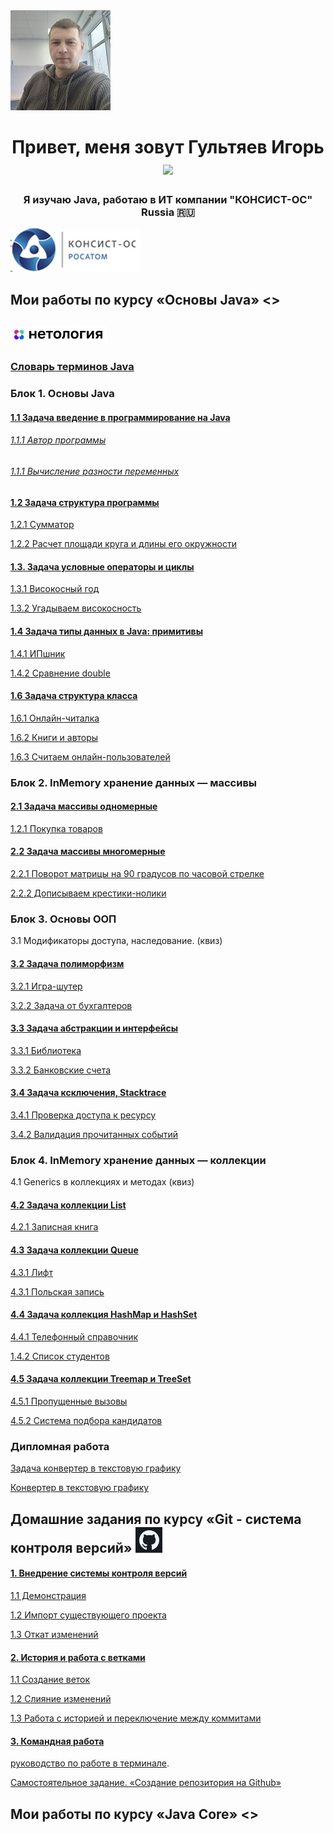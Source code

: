 
<img src="./img/photo.jpg" alt="альтернативный текст">


<h1 align="center">Привет, меня зовут Гультяев Игорь</a> 
<img src="https://github.com/blackcater/blackcater/raw/main/images/Hi.gif" height="32"/></h1>
<h3 align="center">Я изучаю Java, работаю в ИТ компании "КОНСИСТ-ОС" Russia 🇷🇺</h3> <img src="./img/лого.jpg" alt="Консист">


## Мои работы по курсу «Основы Java» <>
## <img src="./img/netology.jpg" alt="Нетология">
### [Словарь терминов Java](https://github.com/netology-code/java-homeworks/blob/master/java_glossary.md)

### Блок 1. Основы Java


#### [1.1 	Задача введение в программирование на Java](https://github.com/IgorGultyaev/java-homeworks/tree/master/introduction)

###### [1.1.1 Автор программы](https://replit.com/@IgorGul1/NetologyJavaTasks11#Main.java)  
###### [1.1.1 Вычисление разности переменных](https://replit.com/@IgorGul1/NetologyJavaTasks12#Main.java)



#### [1.2	Задача структура программы](https://github.com/IgorGultyaev/java-homeworks/tree/master/program-structure)

[		1.2.1 Сумматор](https://replit.com/@IgorGul1/NetologyJavaTasks21#Main.java)

[		1.2.2 Расчет площади круга и длины его окружности](https://replit.com/@IgorGul1/NetologyJavaTasks22#Main.java)



#### [1.3.   Задача условные операторы и циклы](https://github.com/IgorGultyaev/java-homeworks/tree/master/conditional-statements-cycles)

[		1.3.1 Високосный год](https://replit.com/@IgorGul1/NetologyJavaTasks131#Main.java)

[		1.3.2 Угадываем високосность](https://replit.com/@IgorGul1/NetologyJavaTasks132)



#### [1.4	Задача типы данных в Java: примитивы](https://github.com/IgorGultyaev/java-homeworks/tree/master/primitive-types)

[		1.4.1 ИПшник](https://replit.com/@IgorGul1/NrtologyJavaTasks141#Main.java)

[		1.4.2 Сравнение double](https://replit.com/@IgorGul1/NrtologyJavaTasks142)


#### [1.6	Задача структура класса](https://github.com/IgorGultyaev/java-homeworks/tree/master/class-structure)

[		1.6.1 Онлайн-читалка](https://replit.com/@IgorGul1/main161#Main.java)

[		1.6.2 Книги и авторы](https://replit.com/@IgorGul1/main162#Main.java)

[		1.6.3 Считаем онлайн-пользователей](https://replit.com/@IgorGul1/main163#Main.java)



### Блок 2. InMemory хранение данных — массивы

#### [2.1	Задача массивы одномерные](https://github.com/IgorGultyaev/java-homeworks/tree/master/one-dimensional-array)

[		1.2.1 Покупка товаров](https://replit.com/@IgorGul1/NetologyJavaTasks211)


#### [2.2	Задача массивы многомерные](https://github.com/IgorGultyaev/java-homeworks/tree/master/multidimensional-array)

[		2.2.1 Поворот матрицы на 90 градусов по часовой стрелке](https://github.com/IgorGultyaev/netologyTasks-2-2-1)

[		2.2.2 Дописываем крестики-нолики](https://github.com/IgorGultyaev/netologyTasks-2-2-2)


### Блок 3. Основы ООП

3.1	Модификаторы доступа, наследование. (квиз)	

#### [3.2	Задача полиморфизм](https://github.com/IgorGultyaev/java-homeworks/tree/master/polymorphism)

[		3.2.1 Игра-шутер](https://github.com/IgorGultyaev/polymorphisn-weapons)

[		3.2.2 Задача от бухгалтеров](https://github.com/IgorGultyaev/polymorphism-netology-3-2-2)


#### [3.3	Задача абстракции и интерфейсы](https://github.com/IgorGultyaev/java-homeworks/tree/master/abstractions-interfaces)

[		3.3.1 Библиотека](https://github.com/IgorGultyaev/Library)

[		3.3.2 Банковские счета](https://github.com/IgorGultyaev/BankAccounts)


#### [3.4	Задача ксключения, Stacktrace](https://github.com/IgorGultyaev/java-homeworks/tree/master/exceptions)

[		3.4.1 Проверка доступа к ресурсу](https://github.com/IgorGultyaev/CheckingAccess)

[		3.4.2 Валидация прочитанных событий](https://github.com/IgorGultyaev/EventValidation)


### Блок 4. InMemory хранение данных — коллекции

4.1 Generics в коллекциях и методах (квиз)

#### [4.2	Задача коллекции List](https://github.com/IgorGultyaev/java-homeworks/tree/master/list)

[		4.2.1 Записная книга](https://github.com/IgorGultyaev/Notebook)


#### [4.3	Задача коллекции Queue](https://github.com/IgorGultyaev/java-homeworks/tree/5.1/queue)

[		4.3.1 Лифт](https://github.com/IgorGultyaev/Elevator)

[		4.3.1 Польская запись](https://github.com/IgorGultyaev/PolishNotation)


#### [4.4	Задача коллекция HashMap и HashSet](https://github.com/IgorGultyaev/java-homeworks/tree/master/hash-collections)

[		4.4.1 Телефонный справочник](https://github.com/IgorGultyaev/PhoneBook)

[		1.4.2 Список студентов](https://github.com/IgorGultyaev/StudentsList)


#### [4.5	Задача коллекции Treemap и TreeSet](https://github.com/IgorGultyaev/java-homeworks/tree/master/tree-collections)

[		4.5.1 Пропущенные вызовы](https://github.com/IgorGultyaev/MS)

[		4.5.2 Система подбора кандидатов](https://github.com/IgorGultyaev/HumanResourcesRecruiting)


### Дипломная работа
[Задача конвертер в текстовую графику](https://github.com/IgorGultyaev/java-diplom)

[Конвертер в текстовую графику](https://github.com/IgorGultyaev/java-diplom)


## Домашние задания по курсу «Git - система контроля версий» <img src="./img/git.jpg" alt="Git">

#### [1.		Внедрение системы контроля версий](https://github.com/IgorGultyaev/git-homeworks/tree/master/introduction)

[		1.1 Демонстрация](https://github.com/IgorGultyaev/NeuroStartUp)

[		1.2 Импорт существующего проекта](https://github.com/IgorGultyaev/NeuroStartUp)

[		1.3 Откат изменений](https://github.com/IgorGultyaev/NeuroStartUpRevent)


#### [2.		История и работа с ветками](https://github.com/IgorGultyaev/git-homeworks/tree/master/branch)

[		1.1 Создание веток](https://github.com/IgorGultyaev/NeuroStartUpBranch)

[		1.2 Слияние изменений](https://github.com/IgorGultyaev/NeuroStartUp2)

[		1.3 Работа с историей и переключение между коммитами]()



#### [3.		Командная работа](https://github.com/IgorGultyaev/git-homeworks/tree/master/remote)

[руководство по работе в терминале](https://github.com/netology-code/guides/blob/master/git-terminal/git-terminal.md).

[Самостоятельное задание. «Создание репозитория на Github»](https://github.com/IgorGultyaev/Resume#readme)

## Мои работы по курсу «Java Core» <> 




